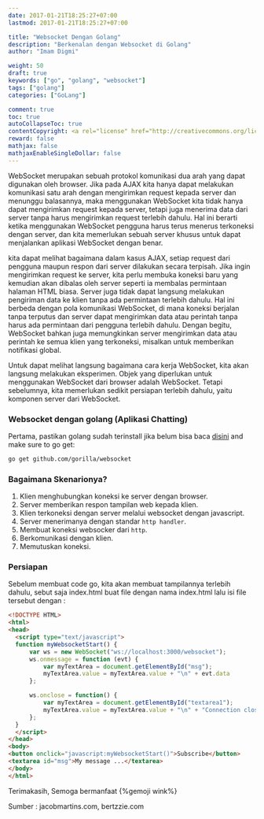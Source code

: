 ```yaml
---
date: 2017-01-21T18:25:27+07:00
lastmod: 2017-01-21T18:25:27+07:00

title: "Websocket Dengan Golang"
description: "Berkenalan dengan Websocket di Golang"
author: "Imam Digmi"

weight: 50
draft: true
keywords: ["go", "golang", "websocket"]
tags: ["golang"]
categories: ["GoLang"]

comment: true
toc: true
autoCollapseToc: true
contentCopyright: <a rel="license" href="http://creativecommons.org/licenses/by-nc-nd/4.0/">CC BY-NC-ND 4.0</a>
reward: false
mathjax: false
mathjaxEnableSingleDollar: false
---
```


WebSocket merupakan sebuah protokol komunikasi dua arah yang dapat digunakan oleh browser. Jika pada AJAX kita hanya dapat melakukan komunikasi satu arah dengan mengirimkan request kepada server dan menunggu balasannya, maka menggunakan WebSocket kita tidak hanya dapat mengirimkan request kepada server, tetapi juga menerima data dari server tanpa harus mengirimkan request terlebih dahulu. Hal ini berarti ketika menggunakan WebSocket pengguna harus terus menerus terkoneksi dengan server, dan kita memerlukan sebuah server khusus untuk dapat menjalankan aplikasi WebSocket dengan benar.<!--more-->

kita dapat melihat bagaimana dalam kasus AJAX, setiap request dari pengguna maupun respon dari server dilakukan secara terpisah. Jika ingin mengirimkan request ke server, kita perlu membuka koneksi baru yang kemudian akan dibalas oleh server seperti ia membalas permintaan halaman HTML biasa. Server juga tidak dapat langsung melakukan pengiriman data ke klien tanpa ada permintaan terlebih dahulu. Hal ini berbeda dengan pola komunikasi WebSocket, di mana koneksi berjalan tanpa terputus dan server dapat mengirimkan data atau perintah tanpa harus ada permintaan dari pengguna terlebih dahulu. Dengan begitu, WebSocket bahkan juga memungkinkan server mengirimkan data atau perintah ke semua klien yang terkoneksi, misalkan untuk memberikan notifikasi global.

Untuk dapat melihat langsung bagaimana cara kerja WebSocket, kita akan langsung melakukan eksperimen. Objek yang diperlukan untuk menggunakan WebSocket dari browser adalah WebSocket. Tetapi sebelumnya, kita memerlukan sedikit persiapan terlebih dahulu, yaitu komponen server dari WebSocket.

### Websocket dengan golang (Aplikasi Chatting)
Pertama, pastikan golang sudah terinstall jika belum bisa baca [disini](http://imamdigmi.github.io/blog/2017/01/15/install-golang-di-linux/) and make sure to go get:
```bash
go get github.com/gorilla/websocket
```
### Bagaimana Skenarionya?
1. Klien menghubungkan koneksi ke server dengan browser.
2. Server memberikan respon tampilan web kepada klien.
3. Klien terkoneksi dengan server melalui websocket dengan javascript.
4. Server menerimanya dengan standar `http handler`.
5. Membuat koneksi websocker dari `http`.
6. Berkomunikasi dengan klien.
7. Memutuskan koneksi.

### Persiapan
Sebelum membuat code go, kita akan membuat tampilannya terlebih dahulu, sebut saja index.html buat file dengan nama index.html lalu isi file tersebut dengan :
```html
<!DOCTYPE HTML>
<html>
<head>
  <script type="text/javascript">
  function myWebsocketStart() {
      var ws = new WebSocket("ws://localhost:3000/websocket");
      ws.onmessage = function (evt) {
          var myTextArea = document.getElementById("msg");
          myTextArea.value = myTextArea.value + "\n" + evt.data
      };

      ws.onclose = function() {
          var myTextArea = document.getElementById("textarea1");
          myTextArea.value = myTextArea.value + "\n" + "Connection closed";
      };
  }
  </script>
</head>
<body>
<button onclick="javascript:myWebsocketStart()">Subscribe</button>
<textarea id="msg">My message ...</textarea>
</body>
</html>
```

Terimakasih, Semoga bermanfaat {%gemoji wink%}

Sumber : jacobmartins.com, bertzzie.com